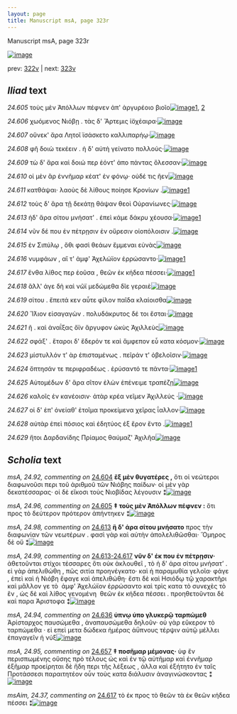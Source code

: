 ```yaml
---
layout: page
title: Manuscript msA, page 323r
---
```


Manuscript msA, page 323r

[![image](http://www.homermultitext.org/iipsrv?OBJ=IIP,1.0&FIF=/project/homer/pyramidal/deepzoom/hmt/vaimg/2017a/VA323RN_0493.tif&WID=100&CVT=JPEG)](http://www.homermultitext.org/ict2/?urn=urn:cite2:hmt:vaimg.2017a:VA323RN_0493)

prev:  [322v](../322v) | next:  [323v](../323v)

## *Iliad* text

*24.605* <a id="24.605"/> τοὺς μὲν Ἀπόλλων πέφνεν ἀπ' ἀργυρέοιο βιοῖο[![image](http://www.homermultitext.org/iipsrv?OBJ=IIP,1.0&FIF=/project/homer/pyramidal/deepzoom/hmt/vaimg/2017a/VA323RN_0493.tif&RGN=0.182,0.1952,0.433,0.0233&WID=1000&CVT=JPEG)](http://www.homermultitext.org/ict2/?urn=urn:cite2:hmt:vaimg.2017a:VA323RN_0493@0.182,0.1952,0.433,0.0233)[1](#msA_24.96), [2](#msAim_24.36)

*24.606* <a id="24.606"/> χωόμενος Νιόβῃ . τὰς δ' Ἄρτεμις ἰ̈οχέαιρα·[![image](http://www.homermultitext.org/iipsrv?OBJ=IIP,1.0&FIF=/project/homer/pyramidal/deepzoom/hmt/vaimg/2017a/VA323RN_0493.tif&RGN=0.179,0.2162,0.433,0.0248&WID=1000&CVT=JPEG)](http://www.homermultitext.org/ict2/?urn=urn:cite2:hmt:vaimg.2017a:VA323RN_0493@0.179,0.2162,0.433,0.0248)

*24.607* <a id="24.607"/> οὕνεκ' ἄρα Λητοῖ ϊσάσκετο καλλιπαρήῳ·[![image](http://www.homermultitext.org/iipsrv?OBJ=IIP,1.0&FIF=/project/homer/pyramidal/deepzoom/hmt/vaimg/2017a/VA323RN_0493.tif&RGN=0.178,0.232,0.433,0.0248&WID=1000&CVT=JPEG)](http://www.homermultitext.org/ict2/?urn=urn:cite2:hmt:vaimg.2017a:VA323RN_0493@0.178,0.232,0.433,0.0248)

*24.608* <a id="24.608"/> φῆ δοιὼ τεκέειν . ἡ δ' αὐτὴ γείνατο πολλούς·[![image](http://www.homermultitext.org/iipsrv?OBJ=IIP,1.0&FIF=/project/homer/pyramidal/deepzoom/hmt/vaimg/2017a/VA323RN_0493.tif&RGN=0.178,0.2523,0.433,0.0248&WID=1000&CVT=JPEG)](http://www.homermultitext.org/ict2/?urn=urn:cite2:hmt:vaimg.2017a:VA323RN_0493@0.178,0.2523,0.433,0.0248)

*24.609* <a id="24.609"/> τὼ δ' ἄρα καὶ δοιώ περ ἐόντ' ἀπο πάντας ὄλεσσαν·[![image](http://www.homermultitext.org/iipsrv?OBJ=IIP,1.0&FIF=/project/homer/pyramidal/deepzoom/hmt/vaimg/2017a/VA323RN_0493.tif&RGN=0.179,0.271,0.433,0.0248&WID=1000&CVT=JPEG)](http://www.homermultitext.org/ict2/?urn=urn:cite2:hmt:vaimg.2017a:VA323RN_0493@0.179,0.271,0.433,0.0248)

*24.610* <a id="24.610"/> οἱ μὲν ἂρ ἐννῆμαρ κέατ' ἐν φόνῳ· οὐδέ τις ῆεν[![image](http://www.homermultitext.org/iipsrv?OBJ=IIP,1.0&FIF=/project/homer/pyramidal/deepzoom/hmt/vaimg/2017a/VA323RN_0493.tif&RGN=0.178,0.289,0.437,0.0248&WID=1000&CVT=JPEG)](http://www.homermultitext.org/ict2/?urn=urn:cite2:hmt:vaimg.2017a:VA323RN_0493@0.178,0.289,0.437,0.0248)

*24.611* <a id="24.611"/> κατθάψαι· λαοὺς δὲ λίθους ποίησε Κρονίων .[![image](http://www.homermultitext.org/iipsrv?OBJ=IIP,1.0&FIF=/project/homer/pyramidal/deepzoom/hmt/vaimg/2017a/VA323RN_0493.tif&RGN=0.179,0.3108,0.437,0.0248&WID=1000&CVT=JPEG)](http://www.homermultitext.org/ict2/?urn=urn:cite2:hmt:vaimg.2017a:VA323RN_0493@0.179,0.3108,0.437,0.0248)[1](#msA_24.97)

*24.612* <a id="24.612"/> τοὺς δ' ἄρα τῇ δεκάτῃ θάψαν θεοὶ Οὐρανίωνες·[![image](http://www.homermultitext.org/iipsrv?OBJ=IIP,1.0&FIF=/project/homer/pyramidal/deepzoom/hmt/vaimg/2017a/VA323RN_0493.tif&RGN=0.179,0.3318,0.436,0.0248&WID=1000&CVT=JPEG)](http://www.homermultitext.org/ict2/?urn=urn:cite2:hmt:vaimg.2017a:VA323RN_0493@0.179,0.3318,0.436,0.0248)

*24.613* <a id="24.613"/> ἡδ' ἄρα σίτου μνήσατ' . ἐπεὶ κάμε δάκρυ χέουσα·[![image](http://www.homermultitext.org/iipsrv?OBJ=IIP,1.0&FIF=/project/homer/pyramidal/deepzoom/hmt/vaimg/2017a/VA323RN_0493.tif&RGN=0.176,0.3491,0.448,0.0248&WID=1000&CVT=JPEG)](http://www.homermultitext.org/ict2/?urn=urn:cite2:hmt:vaimg.2017a:VA323RN_0493@0.176,0.3491,0.448,0.0248)[1](#msA_24.98)

*24.614* <a id="24.614"/> νῦν δέ που ἐν πέτρῃσιν ἐν οὔρεσιν οἰοπόλοισιν .[![image](http://www.homermultitext.org/iipsrv?OBJ=IIP,1.0&FIF=/project/homer/pyramidal/deepzoom/hmt/vaimg/2017a/VA323RN_0493.tif&RGN=0.178,0.3716,0.448,0.0248&WID=1000&CVT=JPEG)](http://www.homermultitext.org/ict2/?urn=urn:cite2:hmt:vaimg.2017a:VA323RN_0493@0.178,0.3716,0.448,0.0248)

*24.615* <a id="24.615"/> ἐν Σιπύλῳ , ὅθι φασὶ θεάων ἔμμεναι εὐνὰς[![image](http://www.homermultitext.org/iipsrv?OBJ=IIP,1.0&FIF=/project/homer/pyramidal/deepzoom/hmt/vaimg/2017a/VA323RN_0493.tif&RGN=0.177,0.3904,0.448,0.0248&WID=1000&CVT=JPEG)](http://www.homermultitext.org/ict2/?urn=urn:cite2:hmt:vaimg.2017a:VA323RN_0493@0.177,0.3904,0.448,0.0248)

*24.616* <a id="24.616"/> νυμφάων , αἵ τ' ἀμφ' Ἀχελώϊον ἐρρώσαντο·[![image](http://www.homermultitext.org/iipsrv?OBJ=IIP,1.0&FIF=/project/homer/pyramidal/deepzoom/hmt/vaimg/2017a/VA323RN_0493.tif&RGN=0.185,0.4129,0.381,0.0218&WID=1000&CVT=JPEG)](http://www.homermultitext.org/ict2/?urn=urn:cite2:hmt:vaimg.2017a:VA323RN_0493@0.185,0.4129,0.381,0.0218)[1](#msA_24.100)

*24.617* <a id="24.617"/> ἔνθα λίθος περ ἐοῦσα , θεῶν ἐκ κήδεα πέσσει·[![image](http://www.homermultitext.org/iipsrv?OBJ=IIP,1.0&FIF=/project/homer/pyramidal/deepzoom/hmt/vaimg/2017a/VA323RN_0493.tif&RGN=0.184,0.4287,0.404,0.0218&WID=1000&CVT=JPEG)](http://www.homermultitext.org/ict2/?urn=urn:cite2:hmt:vaimg.2017a:VA323RN_0493@0.184,0.4287,0.404,0.0218)[1](#msAim_24.37)

*24.618* <a id="24.618"/> ἂ̀λλ' άγε δὴ καὶ νῶϊ μεδώμεθα δῖε γεραιὲ[![image](http://www.homermultitext.org/iipsrv?OBJ=IIP,1.0&FIF=/project/homer/pyramidal/deepzoom/hmt/vaimg/2017a/VA323RN_0493.tif&RGN=0.176,0.4497,0.404,0.0218&WID=1000&CVT=JPEG)](http://www.homermultitext.org/ict2/?urn=urn:cite2:hmt:vaimg.2017a:VA323RN_0493@0.176,0.4497,0.404,0.0218)

*24.619* <a id="24.619"/> σίτου . ἔπειτά κεν αὖτε φίλον παῖδα κλαίοισθα[![image](http://www.homermultitext.org/iipsrv?OBJ=IIP,1.0&FIF=/project/homer/pyramidal/deepzoom/hmt/vaimg/2017a/VA323RN_0493.tif&RGN=0.175,0.4692,0.404,0.0218&WID=1000&CVT=JPEG)](http://www.homermultitext.org/ict2/?urn=urn:cite2:hmt:vaimg.2017a:VA323RN_0493@0.175,0.4692,0.404,0.0218)

*24.620* <a id="24.620"/> Ἴ̈λιον εἰσαγαγὼν . πολυδάκρυτος δέ τοι ἔσται·[![image](http://www.homermultitext.org/iipsrv?OBJ=IIP,1.0&FIF=/project/homer/pyramidal/deepzoom/hmt/vaimg/2017a/VA323RN_0493.tif&RGN=0.179,0.4865,0.404,0.0218&WID=1000&CVT=JPEG)](http://www.homermultitext.org/ict2/?urn=urn:cite2:hmt:vaimg.2017a:VA323RN_0493@0.179,0.4865,0.404,0.0218)

*24.621* <a id="24.621"/> ῆ . καὶ ἀναΐξας ὄϊν ἄργυφον ὠκὺς Ἀχιλλεὺς[![image](http://www.homermultitext.org/iipsrv?OBJ=IIP,1.0&FIF=/project/homer/pyramidal/deepzoom/hmt/vaimg/2017a/VA323RN_0493.tif&RGN=0.169,0.5045,0.426,0.0218&WID=1000&CVT=JPEG)](http://www.homermultitext.org/ict2/?urn=urn:cite2:hmt:vaimg.2017a:VA323RN_0493@0.169,0.5045,0.426,0.0218)

*24.622* <a id="24.622"/> σφάξ' . ἕταροι δ' ἔδερόν τε καὶ ἄμφεπον εὖ κατα κόσμον·[![image](http://www.homermultitext.org/iipsrv?OBJ=IIP,1.0&FIF=/project/homer/pyramidal/deepzoom/hmt/vaimg/2017a/VA323RN_0493.tif&RGN=0.169,0.5233,0.482,0.0233&WID=1000&CVT=JPEG)](http://www.homermultitext.org/ict2/?urn=urn:cite2:hmt:vaimg.2017a:VA323RN_0493@0.169,0.5233,0.482,0.0233)

*24.623* <a id="24.623"/> μίστυλλόν τ' ὰρ ἐπισταμένως . πεῖράν τ' ὀβελοῖσιν·[![image](http://www.homermultitext.org/iipsrv?OBJ=IIP,1.0&FIF=/project/homer/pyramidal/deepzoom/hmt/vaimg/2017a/VA323RN_0493.tif&RGN=0.169,0.5458,0.448,0.0233&WID=1000&CVT=JPEG)](http://www.homermultitext.org/ict2/?urn=urn:cite2:hmt:vaimg.2017a:VA323RN_0493@0.169,0.5458,0.448,0.0233)

*24.624* <a id="24.624"/> ὄπτησάν τε περιφραδέως . ἐρύσαντό τε πάντα·[![image](http://www.homermultitext.org/iipsrv?OBJ=IIP,1.0&FIF=/project/homer/pyramidal/deepzoom/hmt/vaimg/2017a/VA323RN_0493.tif&RGN=0.169,0.5646,0.448,0.0233&WID=1000&CVT=JPEG)](http://www.homermultitext.org/ict2/?urn=urn:cite2:hmt:vaimg.2017a:VA323RN_0493@0.169,0.5646,0.448,0.0233)[1](#msA_24.101)

*24.625* <a id="24.625"/> Αὐτομέδων δ' ἄρα σῖτον ἑλὼν ἐπένειμε τραπέζῃ[![image](http://www.homermultitext.org/iipsrv?OBJ=IIP,1.0&FIF=/project/homer/pyramidal/deepzoom/hmt/vaimg/2017a/VA323RN_0493.tif&RGN=0.169,0.5826,0.449,0.0233&WID=1000&CVT=JPEG)](http://www.homermultitext.org/ict2/?urn=urn:cite2:hmt:vaimg.2017a:VA323RN_0493@0.169,0.5826,0.449,0.0233)

*24.626* <a id="24.626"/> καλοῖς ἐν κανέοισιν· ἀτὰρ κρέα νεῖμεν Ἀχιλλεύς ·[![image](http://www.homermultitext.org/iipsrv?OBJ=IIP,1.0&FIF=/project/homer/pyramidal/deepzoom/hmt/vaimg/2017a/VA323RN_0493.tif&RGN=0.175,0.6014,0.449,0.0233&WID=1000&CVT=JPEG)](http://www.homermultitext.org/ict2/?urn=urn:cite2:hmt:vaimg.2017a:VA323RN_0493@0.175,0.6014,0.449,0.0233)

*24.627* <a id="24.627"/> οἱ δ' ἐπ' ὀνείαθ' ἑτοῖμα προκείμενα χεῖρας ΐαλλον·[![image](http://www.homermultitext.org/iipsrv?OBJ=IIP,1.0&FIF=/project/homer/pyramidal/deepzoom/hmt/vaimg/2017a/VA323RN_0493.tif&RGN=0.174,0.6209,0.449,0.0233&WID=1000&CVT=JPEG)](http://www.homermultitext.org/ict2/?urn=urn:cite2:hmt:vaimg.2017a:VA323RN_0493@0.174,0.6209,0.449,0.0233)

*24.628* <a id="24.628"/> αὐτὰρ ἐπεὶ πόσιος καὶ ἐδητύος ἐξ ἔρον ἕντο .[![image](http://www.homermultitext.org/iipsrv?OBJ=IIP,1.0&FIF=/project/homer/pyramidal/deepzoom/hmt/vaimg/2017a/VA323RN_0493.tif&RGN=0.17,0.6411,0.449,0.0233&WID=1000&CVT=JPEG)](http://www.homermultitext.org/ict2/?urn=urn:cite2:hmt:vaimg.2017a:VA323RN_0493@0.17,0.6411,0.449,0.0233)[1](#msA_24.102)

*24.629* <a id="24.629"/> ἤτοι Δαρδανίδης Πρίαμος θαύμαζ' Ἀχιλῆα[![image](http://www.homermultitext.org/iipsrv?OBJ=IIP,1.0&FIF=/project/homer/pyramidal/deepzoom/hmt/vaimg/2017a/VA323RN_0493.tif&RGN=0.174,0.6599,0.449,0.03&WID=1000&CVT=JPEG)](http://www.homermultitext.org/ict2/?urn=urn:cite2:hmt:vaimg.2017a:VA323RN_0493@0.174,0.6599,0.449,0.03)

## *Scholia* text

*msA, 24.92, commenting on* [24.604](#24.604)  <a id="msA_24.92"/> **ἓξ μὲν θυγατέρες ,** ὅτι οἱ νεώτεροι διαφωνοῦσι περι τοῦ ἀριθμοῦ τῶν Νιόβης παίδων· οἱ μὲν γὰρ δεκατέσσαρας· οἱ δὲ εἴκοσι τοὺς Νιοβίδας λέγουσιν ⁑[![image](http://www.homermultitext.org/iipsrv?OBJ=IIP,1.0&FIF=/project/homer/pyramidal/deepzoom/hmt/vaimg/2017a/VA323RN_0493.tif&RGN=0.1715,0.08326,0.4031,0.02172&WID=1000&CVT=JPEG)](http://www.homermultitext.org/ict2/?urn=urn:cite2:hmt:vaimg.2017a:VA323RN_0493@0.1715,0.08326,0.4031,0.02172)

*msA, 24.96, commenting on* [24.605](#24.605)  <a id="msA_24.96"/> **‡ τοὺς μὲν Ἀπόλλων πέφνεν :** ὅτι προς τὸ δεύτερον πρότερον ἀπήντηκεν ⁑[![image](http://www.homermultitext.org/iipsrv?OBJ=IIP,1.0&FIF=/project/homer/pyramidal/deepzoom/hmt/vaimg/2017a/VA323RN_0493.tif&RGN=0.6196,0.5834,0.1887,0.1238&WID=1000&CVT=JPEG)](http://www.homermultitext.org/ict2/?urn=urn:cite2:hmt:vaimg.2017a:VA323RN_0493@0.6196,0.5834,0.1887,0.1238)

*msA, 24.98, commenting on* [24.613](#24.613)  <a id="msA_24.98"/> **ἣ δ' άρα σίτου μνήσατο** προς τὴν διαφωνίαν τῶν νεωτέρων . φασὶ γὰρ καὶ αὐτὴν ἀπολελιθῶσθαι· Ὅμηρος δὲ οὔ ⁑[![image](http://www.homermultitext.org/iipsrv?OBJ=IIP,1.0&FIF=/project/homer/pyramidal/deepzoom/hmt/vaimg/2017a/VA323RN_0493.tif&RGN=0.1695,0.6935,0.6056,0.03873&WID=1000&CVT=JPEG)](http://www.homermultitext.org/ict2/?urn=urn:cite2:hmt:vaimg.2017a:VA323RN_0493@0.1695,0.6935,0.6056,0.03873)

*msA, 24.99, commenting on* [24.613-24.617](#24.613-24.617)  <a id="msA_24.99"/> **νῦν δ' έκ που ἐν πέτρῃσιν·** ἀθετοῦνται στίχοι τέσσαρες ὅτι οὐκ ἀκλουθεῖ , τὸ ἠ δ' άρα σίτου μνήσατ’ . εἰ γὰρ ἀπελιθώθη , πῶς σιτία προηνέγκατο· καὶ ἡ παραμυθία γελοῖα· φάγε , ἐπεὶ καὶ ἡ Νιόβη ἔφαγε καὶ ἀπελιθώθη· ἔστι δὲ καὶ Ησιόδῳ τῷ χαρακτῆρι καὶ μᾶλλον γε τὸ  ἀμφ' Ἀχελώϊον ἐρρώσαντο καὶ τρὶς κατα τὸ συνεχὲς τὸ  ἓν , ὡς δὲ καὶ λίθος γενομένη  θεῶν ἐκ κήδεα πέσσει . προηθετοῦνται δὲ καὶ παρα Ἀριστοφα ⁑[![image](http://www.homermultitext.org/iipsrv?OBJ=IIP,1.0&FIF=/project/homer/pyramidal/deepzoom/hmt/vaimg/2017a/VA323RN_0493.tif&RGN=0.1769,0.7266,0.6256,0.03430&WID=1000&CVT=JPEG)](http://www.homermultitext.org/ict2/?urn=urn:cite2:hmt:vaimg.2017a:VA323RN_0493@0.1769,0.7266,0.6256,0.03430)

*msA, 24.94, commenting on* [24.636](#24.636)  <a id="msA_24.94"/> **ὑπνῳ ὑπο γλυκερῷ ταρπώμεθ** Ἀρίσταρχος παυσώμεθα , ἀναπαυσώμεθα δηλοῦν· οὐ γὰρ εὔκερον τὸ ταρπώμεθα · εἰ επεὶ μετα δώδεκα ἡμέρας ἁΰπνους τέρψιν αὐτῷ μέλλει ἐπαγαγεῖν ἡ νύξ[![image](http://www.homermultitext.org/iipsrv?OBJ=IIP,1.0&FIF=/project/homer/pyramidal/deepzoom/hmt/vaimg/2017a/VA323RN_0493.tif&RGN=0.6201,0.3521,0.1702,0.05754&WID=1000&CVT=JPEG)](http://www.homermultitext.org/ict2/?urn=urn:cite2:hmt:vaimg.2017a:VA323RN_0493@0.6201,0.3521,0.1702,0.05754)

*msA, 24.95, commenting on* [24.657](#24.657)  <a id="msA_24.95"/> **‡ ποσῆμαρ μέμονας·** ὑφ ἕν περισπωμένης οὔσης πρὸ τέλους ὡς καὶ ἐν τῷ αὐτῆμαρ καὶ ἐννῆμαρ ἑξῆμαρ προείρηται δὲ ἤδη περι τῆς λέξεως , ἀλλα καὶ ἐξήτητο ἐν ταῖς Προτάσσεσι παραιτητέον οὖν τοὺς κατα διάλυσιν ἀναγινώσκοντας ⁑[![image](http://www.homermultitext.org/iipsrv?OBJ=IIP,1.0&FIF=/project/homer/pyramidal/deepzoom/hmt/vaimg/2017a/VA323RN_0493.tif&RGN=0.6218,0.4055,0.1770,0.1845&WID=1000&CVT=JPEG)](http://www.homermultitext.org/ict2/?urn=urn:cite2:hmt:vaimg.2017a:VA323RN_0493@0.6218,0.4055,0.1770,0.1845)

*msAim, 24.37, commenting on* [24.617](#24.617)  <a id="msAim_24.37"/> τὸ ἐκ προς τὸ θεῶν τὰ ἐκ θεῶν κήδεα πέσσει ⁑[![image](http://www.homermultitext.org/iipsrv?OBJ=IIP,1.0&FIF=/project/homer/pyramidal/deepzoom/hmt/vaimg/2017a/VA323RN_0493.tif&RGN=0.583,0.4234,0.048,0.0721&WID=1000&CVT=JPEG)](http://www.homermultitext.org/ict2/?urn=urn:cite2:hmt:vaimg.2017a:VA323RN_0493@0.583,0.4234,0.048,0.0721)